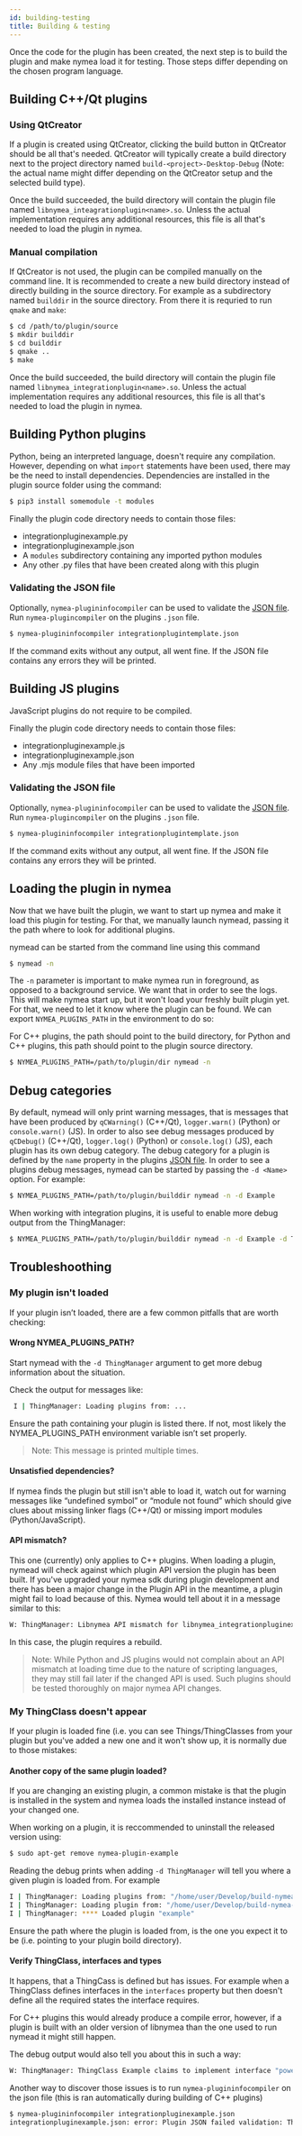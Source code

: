 ```yaml
---
id: building-testing
title: Building & testing
---
```


Once the code for the plugin has been created, the next step is to build the plugin and make nymea load it for testing. Those steps differ depending on the chosen program language.

## Building C++/Qt plugins

### Using QtCreator

If a plugin is created using QtCreator, clicking the build button in QtCreator should be all that's needed. QtCreator will typically create a build directory next to the project directory named `build-<project>-Desktop-Debug` (Note: the actual name might differ depending on the QtCreator setup and the selected build type).

Once the build succeeded, the build directory will contain the plugin file named `libnymea_inteagrationplugin<name>.so`. Unless the actual implementation requires any additional resources, this file is all that's needed to load the plugin in nymea.

### Manual compilation

If QtCreator is not used, the plugin can be compiled manually on the command line. It is recommended to create a new build directory instead of directly building in the source directory. For example as a subdirectory named `builddir` in the source directory. From there it is requried to run `qmake` and `make`:

```bash
$ cd /path/to/plugin/source
$ mkdir builddir
$ cd builddir
$ qmake ..
$ make
```
    
Once the build succeeded, the build directory will contain the plugin file named `libnymea_integrationplugin<name>.so`. Unless the actual implementation requires any additional resources, this file is all that's needed to load the plugin in nymea.

## Building Python plugins

Python, being an interpreted language, doesn't require any compilation. However, depending on what `import` statements have been used, there may be the need to install dependencies. Dependencies are installed in the plugin source folder using the command:

```Bash
$ pip3 install somemodule -t modules
```

Finally the plugin code directory needs to contain those files:
* integrationpluginexample.py
* integrationpluginexample.json
* A `modules` subdirectory containing any imported python modules
* Any other .py files that have been created along with this plugin

### Validating the JSON file

Optionally, `nymea-plugininfocompiler` can be used to validate the [JSON file](plugin-json). Run `nymea-plugincompiler` on the plugins `.json` file.

```bash
$ nymea-plugininfocompiler integrationplugintemplate.json
```
    
If the command exits without any output, all went fine. If the JSON file contains any errors they will be printed.

## Building JS plugins

JavaScript plugins do not require to be compiled.

Finally the plugin code directory needs to contain those files:
* integrationpluginexample.js
* integrationpluginexample.json
* Any .mjs module files that have been imported

### Validating the JSON file

Optionally, `nymea-plugininfocompiler` can be used to validate the [JSON file](plugin-json). Run `nymea-plugincompiler` on the plugins `.json` file.

```bash
$ nymea-plugininfocompiler integrationplugintemplate.json
```
    
If the command exits without any output, all went fine. If the JSON file contains any errors they will be printed.

## Loading the plugin in nymea

Now that we have built the plugin, we want to start up nymea and make it load this plugin for testing. For that, we manually launch nymead, passing it the path where to look for additional plugins.

nymead can be started from the command line using this command

```bash
$ nymead -n
```
    
The `-n` parameter is important to make nymea run in foreground, as opposed to a background service. We want that in order to see the logs. This will make nymea start up, but it won't load your freshly built plugin yet. For that, we need to let it know where the plugin can be found. We can export `NYMEA_PLUGINS_PATH` in the environment to do so:

For C++ plugins, the path should point to the build directory, for Python and C++ plugins, this path should point to the plugin source directory.

```bash
$ NYMEA_PLUGINS_PATH=/path/to/plugin/dir nymead -n
```

## Debug categories

By default, nymead will only print warning messages, that is messages that have been produced by `qCWarning()` (C++/Qt), `logger.warn()` (Python) or `console.warn()` (JS). In order to also see debug messages produced by `qCDebug()` (C++/Qt), `logger.log()` (Python) or `console.log()` (JS), each plugin has its own debug category. The debug category for a plugin is defined by the `name` property in the plugins [JSON file](plugin-json). In order to see a plugins debug messages, nymead can be started by passing the `-d <Name>` option. For example:

```bash
$ NYMEA_PLUGINS_PATH=/path/to/plugin/builddir nymead -n -d Example
```

When working with integration plugins, it is useful to enable more debug output from the ThingManager:

```bash
$ NYMEA_PLUGINS_PATH=/path/to/plugin/builddir nymead -n -d Example -d ThingManager
```

## Troubleshoothing

### My plugin isn't loaded

If your plugin isn’t loaded, there are a few common pitfalls that are worth checking:

#### Wrong NYMEA_PLUGINS_PATH?

Start nymead with the `-d ThingManager` argument to get more debug information about the situation.

Check the output for messages like:

```bash
 I | ThingManager: Loading plugins from: ...
```

Ensure the path containing your plugin is listed there. If not, most likely the NYMEA_PLUGINS_PATH environment variable isn’t set properly.

> Note: This message is printed multiple times.

#### Unsatisfied dependencies?

If nymea finds the plugin but still isn't able to load it, watch out for warning messages like “undefined symbol” or “module not found” which should give clues about missing linker flags (C++/Qt) or missing import modules (Python/JavaScript).

#### API mismatch?

This one (currently) only applies to C++ plugins. When loading a plugin, nymead will check against which plugin API version the plugin has been built. If you've upgraded your nymea sdk during plugin development and there has been a major change in the Plugin API in the meantime, a plugin might fail to load because of this. Nymea would tell about it in a message similar to this:

```bash
W: ThingManager: Libnymea API mismatch for libnymea_integrationpluginexample.so. Core API: 4.1, Plugin API: 3.4
```
    
In this case, the plugin requires a rebuild.

> Note: While Python and JS plugins would not complain about an API mismatch at loading time due to the nature of scripting languages, they may still fail later if the changed API is used. Such plugins should be tested thoroughly on major nymea API changes.

### My ThingClass doesn't appear

If your plugin is loaded fine (i.e. you can see Things/ThingClasses from your plugin but you've added a new one and it won't show up, it is normally due to those mistakes:

#### Another copy of the same plugin loaded?

If you are changing an existing plugin, a common mistake is that the plugin is installed in the system and nymea loads the installed instance instead of your changed one.

When working on a plugin, it is reccommended to uninstall the released version using:

```bash
$ sudo apt-get remove nymea-plugin-example
```

Reading the debug prints when adding `-d ThingManager` will tell you where a given plugin is loaded from. For example

```bash
I | ThingManager: Loading plugins from: "/home/user/Develop/build-nymea-plugins-Desktop-Debug/example"
I | ThingManager: Loading plugin from: "/home/user/Develop/build-nymea-plugins-Desktop-Debug/example/libnymea_integrationpluginexample.so"
I | ThingManager: **** Loaded plugin "example"
```

Ensure the path where the plugin is loaded from, is the one you expect it to be (i.e. pointing to your plugin boild directory).

#### Verify ThingClass, interfaces and types

It happens, that a ThingCass is defined but has issues. For example when a ThingClass defines interfaces in the `interfaces` property but then doesn't define all the required states the interface requires.

For C++ plugins this would already produce a compile error, however, if a plugin is built with an older version of libnymea than the one used to run nymead it might still happen.

The debug output would also tell you about this in such a way:

```bash
W: ThingManager: ThingClass Example claims to implement interface "power" but doesnt implement state "power".
```

Another way to discover those issues is to run `nymea-plugininfocompiler` on the json file (this is ran automatically during building of C++ plugins)

```bash
$ nymea-plugininfocompiler integrationpluginexample.json
integrationpluginexample.json: error: Plugin JSON failed validation: Thing class "example" claims to implement interface "power" but doesn\'t implement state "power"
```
